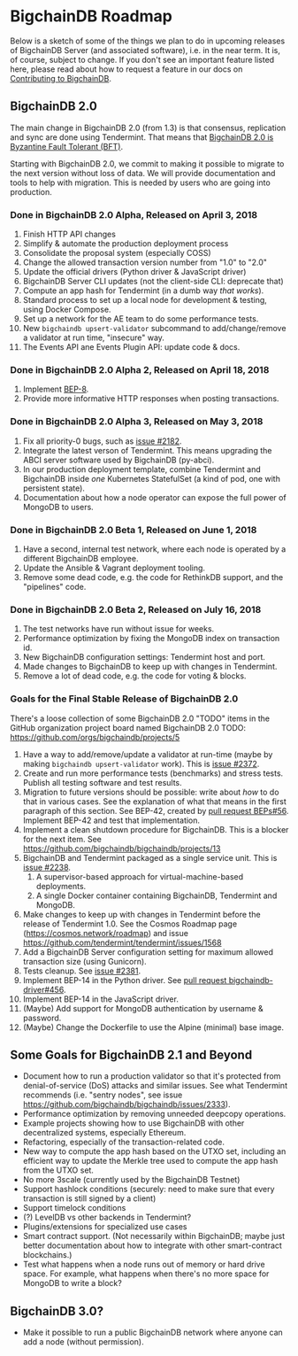 # BigchainDB Roadmap

Below is a sketch of some of the things we plan to do in upcoming releases of BigchainDB Server (and associated software), i.e. in the near term. It is, of course, subject to change. If you don't see an important feature listed here, please read about how to request a feature in our docs on [Contributing to BigchainDB](https://docs.bigchaindb.com/projects/contributing/en/latest/index.html).

## BigchainDB 2.0

The main change in BigchainDB 2.0 (from 1.3) is that consensus, replication and sync are done using Tendermint. That means that [BigchainDB 2.0 is Byzantine Fault Tolerant (BFT)](https://blog.bigchaindb.com/bigchaindb-2-0-is-byzantine-fault-tolerant-5ffdac96bc44).

Starting with BigchainDB 2.0, we commit to making it possible to migrate to the next version without loss of data. We will provide documentation and tools to help with migration. This is needed by users who are going into production.

### Done in BigchainDB 2.0 Alpha, Released on April 3, 2018

1. Finish HTTP API changes
1. Simplify & automate the production deployment process
1. Consolidate the proposal system (especially COSS)
1. Change the allowed transaction version number from "1.0" to "2.0"
1. Update the official drivers (Python driver & JavaScript driver)
1. BigchainDB Server CLI updates (not the client-side CLI: deprecate that)
1. Compute an app hash for Tendermint (in a dumb way _that works_).
1. Standard process to set up a local node for development & testing, using Docker Compose.
1. Set up a network for the AE team to do some performance tests.
1. New `bigchaindb upsert-validator` subcommand to add/change/remove a validator at run time, "insecure" way.
1. The Events API ane Events Plugin API: update code & docs.

### Done in BigchainDB 2.0 Alpha 2, Released on April 18, 2018

1. Implement [BEP-8](https://github.com/bigchaindb/BEPs/tree/master/8).
1. Provide more informative HTTP responses when posting transactions.

### Done in BigchainDB 2.0 Alpha 3, Released on May 3, 2018

1. Fix all priority-0 bugs, such as [issue #2182](https://github.com/bigchaindb/bigchaindb/issues/2182).
1. Integrate the latest verson of Tendermint. This means upgrading the ABCI server software used by BigchainDB (py-abci).
1. In our production deployment template, combine Tendermint and BigchainDB inside _one_ Kubernetes StatefulSet (a kind of pod, one with persistent state).
1. Documentation about how a node operator can expose the full power of MongoDB to users.

### Done in BigchainDB 2.0 Beta 1, Released on June 1, 2018

1. Have a second, internal test network, where each node is operated by a different BigchainDB employee.
1. Update the Ansible & Vagrant deployment tooling.
1. Remove some dead code, e.g. the code for RethinkDB support, and the "pipelines" code.

### Done in BigchainDB 2.0 Beta 2, Released on July 16, 2018

1. The test networks have run without issue for weeks.
1. Performance optimization by fixing the MongoDB index on transaction id.
1. New BigchainDB configuration settings: Tendermint host and port.
1. Made changes to BigchainDB to keep up with changes in Tendermint.
1. Remove a lot of dead code, e.g. the code for voting & blocks.

### Goals for the Final Stable Release of BigchainDB 2.0

There's a loose collection of some BigchainDB 2.0 "TODO" items in the GitHub organization project board named BigchainDB 2.0 TODO: https://github.com/orgs/bigchaindb/projects/5

1. Have a way to add/remove/update a validator at run-time (maybe by making `bigchaindb upsert-validator` work). This is [issue #2372](https://github.com/bigchaindb/bigchaindb/issues/2372).
1. Create and run more performance tests (benchmarks) and stress tests. Publish all testing software and test results.
1. Migration to future versions should be possible: write about _how_ to do that in various cases. See the explanation of what that means in the first paragraph of this section. See BEP-42, created by [pull request BEPs#56](https://github.com/bigchaindb/BEPs/pull/56). Implement BEP-42 and test that implementation.
1. Implement a clean shutdown procedure for BigchainDB. This is a blocker for the next item. See https://github.com/bigchaindb/bigchaindb/projects/13
1. BigchainDB and Tendermint packaged as a single service unit. This is [issue #2238](https://github.com/bigchaindb/bigchaindb/issues/2238).
   1. A supervisor-based approach for virtual-machine-based deployments.
   1. A single Docker container containing BigchainDB, Tendermint and MongoDB.
1. Make changes to keep up with changes in Tendermint before the release of Tendermint 1.0. See the Cosmos Roadmap page (https://cosmos.network/roadmap) and issue https://github.com/tendermint/tendermint/issues/1568
1. Add a BigchainDB Server configuration setting for maximum allowed transaction size (using Gunicorn).
1. Tests cleanup. See [issue #2381](https://github.com/bigchaindb/bigchaindb/issues/2381).
1. Implement BEP-14 in the Python driver. See [pull request bigchaindb-driver#456](https://github.com/bigchaindb/bigchaindb-driver/pull/456).
1. Implement BEP-14 in the JavaScript driver.
1. (Maybe) Add support for MongoDB authentication by username & password.
1. (Maybe) Change the Dockerfile to use the Alpine (minimal) base image.

## Some Goals for BigchainDB 2.1 and Beyond

- Document how to run a production validator so that it's protected from denial-of-service (DoS) attacks and similar issues. See what Tendermint recommends (i.e. "sentry nodes", see issue https://github.com/bigchaindb/bigchaindb/issues/2333).
- Performance optimization by removing unneeded deepcopy operations.
- Example projects showing how to use BigchainDB with other decentralized systems, especially Ethereum.
- Refactoring, especially of the transaction-related code.
- New way to compute the app hash based on the UTXO set, including an efficient way to update the Merkle tree used to compute the app hash from the UTXO set.
- No more 3scale (currently used by the BigchainDB Testnet)
- Support hashlock conditions (securely: need to make sure that every transaction is still signed by a client)
- Support timelock conditions
- (?) LevelDB vs other backends in Tendermint?
- Plugins/extensions for specialized use cases
- Smart contract support. (Not necessarily within BigchainDB; maybe just better documentation about how to integrate with other smart-contract blockchains.)
- Test what happens when a node runs out of memory or hard drive space. For example, what happens when there's no more space for MongoDB to write a block?

## BigchainDB 3.0?

- Make it possible to run a public BigchainDB network where anyone can add a node (without permission).
